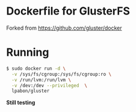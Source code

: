 # Dockerfile for GlusterFS
Forked from https://github.com/gluster/docker

# Running

```bash
$ sudo docker run -d \
  -v /sys/fs/cgroup:/sys/fs/cgroup:ro \
  -v /run/lvm:/run/lvm \
  -v /dev:/dev --privileged  \
  lpabon/gluster
```

**Still testing**
